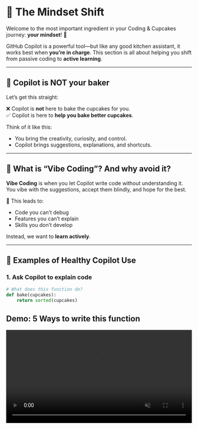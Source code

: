 # 🧠 The Mindset Shift

Welcome to the most important ingredient in your Coding & Cupcakes journey: **your mindset**! 🍰

GitHub Copilot is a powerful tool—but like any good kitchen assistant, it works best when **you’re in charge**. This section is all about helping you shift from passive coding to **active learning**.

---

## 🍩 Copilot is NOT your baker

Let’s get this straight:

❌ Copilot is **not** here to bake the cupcakes for you.  
✅ Copilot is here to **help you bake better cupcakes**.

Think of it like this:
- You bring the creativity, curiosity, and control.
- Copilot brings suggestions, explanations, and shortcuts.

---

## 🧁 What is “Vibe Coding”? And why avoid it?

**Vibe Coding** is when you let Copilot write code without understanding it. You vibe with the suggestions, accept them blindly, and hope for the best.

🚫 This leads to:
- Code you can’t debug
- Features you can’t explain
- Skills you don’t develop

Instead, we want to **learn actively**.

---

## 🍬 Examples of Healthy Copilot Use

### 1. **Ask Copilot to explain code**
```python
# What does this function do?
def bake(cupcakes):
    return sorted(cupcakes)
```

## Demo: 5 Ways to write this function

<video width="100%" style="max-width: 1200px;" controls loop muted playsinline>
  <source src="../assets/5ways.mp4" type="video/mp4">
  Your browser does not support the video tag.
</video>
